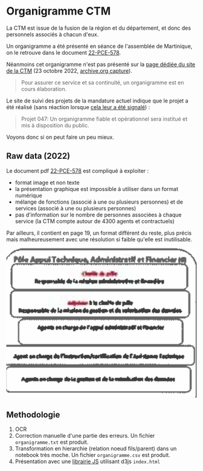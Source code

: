 # Organigramme CTM

La CTM est issue de la fusion de la région et du département, et donc des personnels associés à chacun d'eux.

Un organigramme a été présenté en séance de l'assemblée de Martinique, on le retrouve dans le document [22-PCE-578](https://www.collectivitedemartinique.mq/docs/actes2022/executif/22-PCE-578-organisation-des-services-de-la-CTM.PDF).

Néanmoins cet organigramme n'est pas présenté sur la [page dédiée du site de la CTM](https://www.collectivitedemartinique.mq/organigramme/) (23 octobre 2022, [archive.org capture](https://web.archive.org/web/20221023132517/https://www.collectivitedemartinique.mq/organigramme/)).

> Pour assurer ce service et sa continuité, un organigramme est en cours élaboration.

Le site de suivi des projets de la mandature actuel indique que le projet a été réalisé (sans réaction lorsque [cela leur a été signalé](https://twitter.com/guillem_lefait/status/1546630050187038724)) :
> Projet 047: Un organigramme fiable et opérationnel sera institué et mis à disposition du public.

Voyons donc si on peut faire un peu mieux.

## Raw data (2022)

Le document pdf [22-PCE-578](https://www.collectivitedemartinique.mq/docs/actes2022/executif/22-PCE-578-organisation-des-services-de-la-CTM.PDF) est compliqué à exploiter :
- format image et non texte
- la présentation graphique est impossible à utiliser dans un format numérique
- mélange de fonctions (associé à une ou plusieurs personnes) et de services (associé à une ou plusieurs personnes)
- pas d'information sur le nombre de personnes associées à chaque service (la CTM compte autour de 4300 agents et contractuels)

Par ailleurs, il contient en page 19, un format différent du reste, plus précis mais malheureusement avec une résolution si faible qu'elle est inutilisable.

![resolution organigramme "Direction des Fonds Européens"](22-PCE-578-p19.png)

## Methodologie

1. OCR
2. Correction manuelle d'une partie des erreurs. Un fichier `organigramme.txt` est produit.
3. Transformation en hierarchie (relation noeud fils/parent) dans un notebook très moche. Un fichier `organigramme.csv` est produit.
4. Présentation avec une [librairie JS](https://github.com/bumbeishvili/org-chart) utilisant d3js `index.html`
